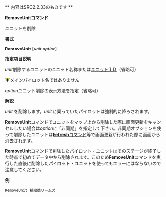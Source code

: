 ** 内容はSRC2.2.33のものです **

**RemoveUnitコマンド**

ユニットを削除

**書式**

**RemoveUnit** [*unit option*]

**指定項目説明**

*unit*削除するユニットのユニット名称または[ユニットＩＤ](ユニットＩＤ.md)（省略可）

![](./images/bm0.gif)メインパイロット名ではありません

*option*ユニット削除の表示方法を指定（省略可）

**解説**

*unit* を削除します。*unit* に乗っていたパイロットは強制的に降ろされます。

**RemoveUnit**コマンドでユニットをマップ上から削除した際に画面更新をキャンセルしたい場合は*option*に「非同期」を指定して下さい。非同期オプションを使って削除したユニットは[**Refresh**コマンド](Refreshコマンド.md)等で画面更新が行われた際に画面から消去されます。

**RemoveUnit**コマンドで削除したパイロット・ユニットはそのステージが終了した時点で初めてデータ中から削除されます。このため**RemoveUnit**コマンドを実行した直後に削除したパイロット・ユニットを使ってもエラーにはならないので注意してください。

**例**
```sh
RemoveUnit 補給艦リームズ
```

